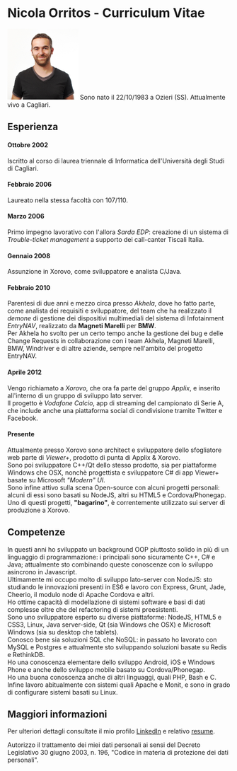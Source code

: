# Nicola Orritos - Curriculum Vitae

<img src="images/mezzobusto.small.jpg" width="160" height="160">  
Sono nato il 22/10/1983 a Ozieri (SS).  
Attualmente vivo a Cagliari.  

## Esperienza
#### Ottobre 2002
Iscritto al corso di laurea triennale di Informatica dell'Università degli Studi di Cagliari.

#### Febbraio 2006
Laureato nella stessa facoltà con 107/110.

#### Marzo 2006
Primo impegno lavorativo con l'allora _Sarda EDP_: creazione di un sistema di _Trouble-ticket management_ a supporto dei call-canter Tiscali Italia.

#### Gennaio 2008
Assunzione in Xorovo, come sviluppatore e analista C/Java.

#### Febbraio 2010
Parentesi di due anni e mezzo circa presso _Akhela_, dove ho fatto parte, come analista dei requisiti e sviluppatore,
del team che ha realizzato il _demone_ di gestione dei dispositivi multimediali del sistema di Infotainment _EntryNAV_, realizzato da __Magneti Marelli__ per __BMW__.  
Per Akhela ho svolto per un certo tempo anche la gestione dei bug e delle Change Requests in collaborazione con i team Akhela, Magneti Marelli, BMW, Windriver e di altre aziende,
sempre nell'ambito del progetto EntryNAV.

#### Aprile 2012
Vengo richiamato a _Xorovo_, che ora fa parte del gruppo _Applix_, e inserito all'interno di un gruppo di sviluppo lato server.  
Il progetto è _Vodafone Calcio_, app di streaming del campionato di Serie A, che include anche una piattaforma social di condivisione tramite Twitter e Facebook.

#### Presente
Attualmente presso Xorovo sono architect e sviluppatore dello sfogliatore web parte di _Viewer+_, prodotto di punta di Applix & Xorovo.  
Sono poi sviluppatore C++/Qt dello stesso prodotto, sia per piattaforme Windows che OSX, nonchè progettista e sviluppatore C# di app Viewer+ basate su Microsoft _"Modern" UI_.  
Sono infine attivo sulla scena Open-source con alcuni progetti personali: alcuni di essi sono basati su NodeJS, altri su HTML5 e Cordova/Phonegap.  
Uno di questi progetti, __"bagarino"__, è correntemente utilizzato sui server di produzione a Xorovo.

## Competenze
In questi anni ho sviluppato un background OOP piuttosto solido in più di un linguaggio di programmazione: i principali sono sicuramente C++, C# e Java;
attualmente sto combinando queste conoscenze con lo sviluppo asincrono in Javascript.  
Ultimamente mi occupo molto di sviluppo lato-server con NodeJS: sto studiando le innovazioni presenti in ES6 e lavoro con Express, Grunt, Jade, Cheerio,
il modulo node di Apache Cordova e altri.  
Ho ottime capacità di modellazione di sistemi software e basi di dati complesse oltre che del refactoring di sistemi preesistenti.  
Sono uno sviluppatore esperto su diverse piattaforme: NodeJS, HTML5 e CSS3, Linux, Java server-side, Qt (sia Windows che OSX) e Microsoft Windows (sia su desktop che tablets).  
Conosco bene sia soluzioni SQL che NoSQL: in passato ho lavorato con MySQL e Postgres e attualmente sto sviluppando soluzioni basate su Redis e RethinkDB.  
Ho una conoscenza elementare dello sviluppo Android, iOS e Windows Phone e anche dello sviluppo mobile basato su Cordova/Phonegap.  
Ho una buona conoscenza anche di altri linguaggi, quali PHP, Bash e C.  
Infine lavoro abitualmente con sistemi quali Apache e Monit, e sono in grado di configurare sistemi basati su Linux.

## Maggiori informazioni
Per ulteriori dettagli consultate il mio profilo [LinkedIn](http://it.linkedin.com/in/nicolaorritos/) e relativo [resume](http://resume.linkedinlabs.com/3bz3o49yc).

Autorizzo il trattamento dei miei dati personali ai sensi del Decreto Legislativo 30 giugno 2003, n. 196,
"Codice in materia di protezione dei dati personali".